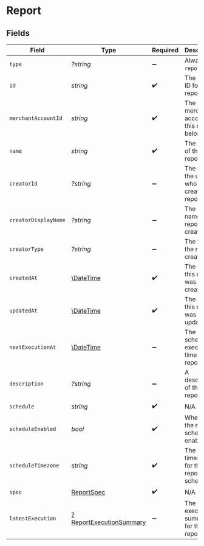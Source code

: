 # Report


## Fields

| Field                                                         | Type                                                          | Required                                                      | Description                                                   | Example                                                       |
| ------------------------------------------------------------- | ------------------------------------------------------------- | ------------------------------------------------------------- | ------------------------------------------------------------- | ------------------------------------------------------------- |
| `type`                                                        | *?string*                                                     | :heavy_minus_sign:                                            | Always `report`.                                              | report                                                        |
| `id`                                                          | *string*                                                      | :heavy_check_mark:                                            | The unique ID for the report.                                 | a1b2c3d4-5678-90ab-cdef-1234567890ab                          |
| `merchantAccountId`                                           | *string*                                                      | :heavy_check_mark:                                            | The merchant account ID this report belongs to.               | merchant-account-12345                                        |
| `name`                                                        | *string*                                                      | :heavy_check_mark:                                            | The name of the report.                                       | Monthly Transaction Report                                    |
| `creatorId`                                                   | *?string*                                                     | :heavy_minus_sign:                                            | The ID of the user who created the report.                    | d290f1ee-6c54-4b01-90e6-d701748f0851                          |
| `creatorDisplayName`                                          | *?string*                                                     | :heavy_minus_sign:                                            | The display name of the report creator.                       | Jane Doe                                                      |
| `creatorType`                                                 | *?string*                                                     | :heavy_minus_sign:                                            | The type of the report creator.                               | user                                                          |
| `createdAt`                                                   | [\DateTime](https://www.php.net/manual/en/class.datetime.php) | :heavy_check_mark:                                            | The date this report was created at.                          | 2024-05-30T12:34:56.000Z                                      |
| `updatedAt`                                                   | [\DateTime](https://www.php.net/manual/en/class.datetime.php) | :heavy_check_mark:                                            | The date this report was last updated.                        | 2024-05-30T13:00:00.000Z                                      |
| `nextExecutionAt`                                             | [\DateTime](https://www.php.net/manual/en/class.datetime.php) | :heavy_minus_sign:                                            | The next scheduled execution time for the report.             | 2024-06-01T00:00:00.000Z                                      |
| `description`                                                 | *?string*                                                     | :heavy_minus_sign:                                            | A description of the report.                                  | Monthly transaction summary for May 2024.                     |
| `schedule`                                                    | *string*                                                      | :heavy_check_mark:                                            | N/A                                                           |                                                               |
| `scheduleEnabled`                                             | *bool*                                                        | :heavy_check_mark:                                            | Whether the report schedule is enabled.                       | true                                                          |
| `scheduleTimezone`                                            | *string*                                                      | :heavy_check_mark:                                            | The timezone for the report schedule.                         | UTC                                                           |
| `spec`                                                        | [ReportSpec](./ReportSpec.md)                                 | :heavy_check_mark:                                            | N/A                                                           |                                                               |
| `latestExecution`                                             | [?ReportExecutionSummary](./ReportExecutionSummary.md)        | :heavy_minus_sign:                                            | The latest execution summary for the report.                  |                                                               |